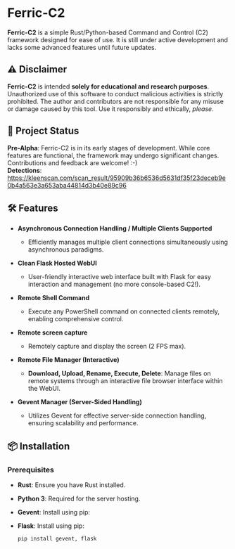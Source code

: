 # Ferric-C2

**Ferric-C2** is a simple Rust/Python-based Command and Control (C2) framework designed for ease of use. It is still under active development and lacks some advanced features until future updates.

## ⚠️ Disclaimer

**Ferric-C2** is intended **solely for educational and research purposes**. Unauthorized use of this software to conduct malicious activities is strictly prohibited. The author and contributors are not responsible for any misuse or damage caused by this tool. Use it responsibly and ethically, *please*.

## 🚧 Project Status

**Pre-Alpha**: Ferric-C2 is in its early stages of development. While core features are functional, the framework may undergo significant changes. Contributions and feedback are welcome! :-)  
**Detections**: https://kleenscan.com/scan_result/95909b36b6536d5631df35f23deceb9e0b4a563e3a653aba44814d3b40e89c96

## 🛠 Features

- **Asynchronous Connection Handling / Multiple Clients Supported**
  - Efficiently manages multiple client connections simultaneously using asynchronous paradigms.

- **Clean Flask Hosted WebUI**
  - User-friendly interactive web interface built with Flask for easy interaction and management (no more console-based C2!).

- **Remote Shell Command**
  - Execute any PowerShell command on connected clients remotely, enabling comprehensive control.

- **Remote screen capture**
  - Remotely capture and display the screen (2 FPS max).

- **Remote File Manager (Interactive)**
  - **Download, Upload, Rename, Execute, Delete**: Manage files on remote systems through an interactive file browser interface within the WebUI.

- **Gevent Manager (Server-Sided Handling)**
  - Utilizes Gevent for effective server-side connection handling, ensuring scalability and performance.

## 📦 Installation

### Prerequisites

- **Rust**: Ensure you have Rust installed.
- **Python 3**: Required for the server hosting.
- **Gevent**: Install using pip:
- **Flask**: Install using pip:

  ```bash
  pip install gevent, flask
